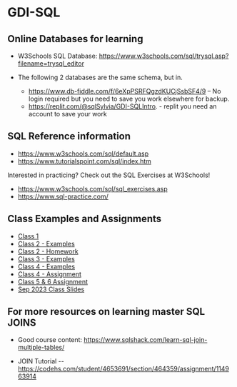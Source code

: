 # GDI-SQL


## Online Databases for learning
- W3Schools SQL Database: https://www.w3schools.com/sql/trysql.asp?filename=trysql_editor

- The following 2 databases are the same schema, but in.
  - https://www.db-fiddle.com/f/6eXpPSRFQgzdKUCjSsbSF4/9 – No login required but you need to save you work elsewhere for backup.
  - https://replit.com/@sqlSylvia/GDI-SQLIntro. - replit you need an account to save your work

## SQL Reference information
- https://www.w3schools.com/sql/default.asp
- https://www.tutorialspoint.com/sql/index.htm

Interested in practicing?  Check out the SQL Exercises at W3Schools!

- https://www.w3schools.com/sql/sql_exercises.asp
- https://www.sql-practice.com/


## Class Examples and Assignments

- [Class 1](https://github.com/sqlsylvia/GDI-SQL/blob/main/Class1-Examples.md)
- [Class 2 - Examples](https://github.com/sqlsylvia/GDI-SQL/blob/main/Class2-Examples.md)
- [Class 2 - Homework](https://github.com/sqlsylvia/GDI-SQL/blob/main/Class2-HomeWork.md)
- [Class 3 - Examples](https://github.com/sqlsylvia/GDI-SQL/blob/main/Class3-Examples.md)
- [Class 4 - Examples](https://github.com/sqlsylvia/GDI-SQL/blob/main/Class4-Examples.md)
- [Class 4 - Assignment](https://github.com/sqlsylvia/GDI-SQL/blob/main/Class4-Assignment.md)
- [Class 5 & 6 Assignment](https://github.com/sqlsylvia/GDI-SQL/blob/main/Class-5-6-Assignment.md)
- [Sep 2023 Class Slides](https://github.com/sqlsylvia/GDI-SQL/tree/main/2023-Sep-Slides)


## For more resources on learning master SQL JOINS
- Good course content: https://www.sqlshack.com/learn-sql-join-multiple-tables/

- JOIN Tutorial -- https://codehs.com/student/4653691/section/464359/assignment/114963914

